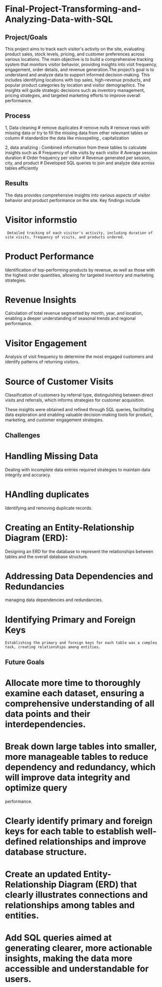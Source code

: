 # Final-Project-Transforming-and-Analyzing-Data-with-SQL

## Project/Goals
This project aims to track each visitor's activity on the site, evaluating product sales, stock levels, pricing, and customer preferences across various locations. The main objective is to build a comprehensive tracking system that monitors visitor behavior, providing insights into visit frequency, engagement, order details, and revenue generation.The project’s goal is to understand and analyze data to support informed decision-making. This includes identifying locations with top sales, high-revenue products, and popular product categories by location and visitor demographics. The insights will guide strategic decisions such as inventory management, pricing strategies, and targeted marketing efforts to improve overall performance.

## Process
1, Data cleaning
     # remove duplicates
     # remove nulls 
     # remove rows with missing data or try to fill the missing data from other relevnant tables or column
     # standardize the data like missspeling , capitalization

2, data analizing : Combined information from these tables to calculate insights such as
    # Frequency of site visits by each visitor
    # Average session duration
    # Order frequency per visitor
    # Revenue generated per session, city, and product
    # Developed SQL queries to join and analyze data across tables efficiently


## Results
The data provides comprehensive insights into various aspects of visitor behavior and product performance on the site. 
Key findings include
# Visitor informstio
     Detailed tracking of each visitor's activity, including duration of site visits, frequency of visits, and products ordered.
 # Product Performance
  Identification of top-performing products by revenue, as well as those with the highest order quantities, allowing for targeted inventory and marketing strategies.
 # Revenue Insights 
   Calculation of total revenue segmented by month, year, and location, enabling a deeper understanding of seasonal trends and regional performance.
 # Visitor Engagement
   Analysis of visit frequency to determine the most engaged customers and identify patterns of returning visitors.
 # Source of Customer Visits
   Classification of customers by referral type, distinguishing between direct visits and referrals, which informs strategies for customer acquisition.

These insights were obtained and refined through SQL queries, facilitating data exploration and enabling valuable decision-making tools for product, marketing, and customer engagement strategies.


## Challenges 
# Handling Missing Data
  Dealing with incomplete data entries required strategies to maintain data integrity and accuracy.
# HAndling duplicates 
   Identifying and removing duplicate records. 
# Creating an Entity-Relationship Diagram (ERD): 
  Designing an ERD for the database to represent the relationships between tables and the overall database structure.
# Addressing Data Dependencies and Redundancies
   managing data dependencies and redundancies.
# Identifying Primary and Foreign Keys
    Establishing the primary and foreign keys for each table was a complex task, creating relationships among entities.

## Future Goals
# Allocate more time to thoroughly examine each dataset, ensuring a comprehensive understanding of all data points and their interdependencies.
# Break down large tables into smaller, more manageable tables to reduce dependency and redundancy, which will improve data integrity and optimize query 
  performance.
# Clearly identify primary and foreign keys for each table to establish well-defined relationships and improve database structure.
# Create an updated Entity-Relationship Diagram (ERD) that clearly illustrates connections and relationships among tables and entities. 
# Add  SQL queries aimed at generating clearer, more actionable insights, making the data more accessible and understandable for users.
